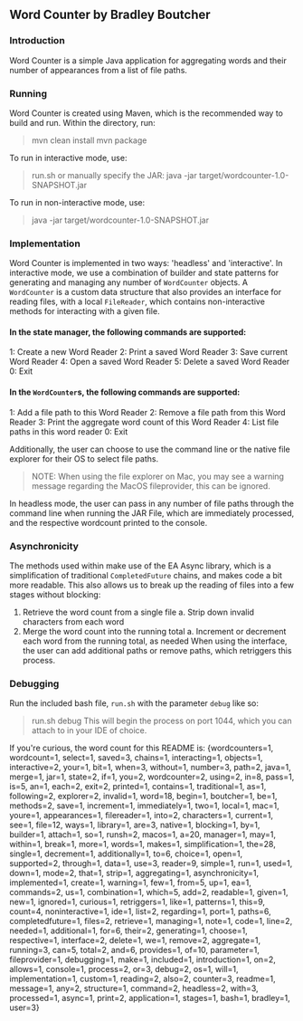 ## Word Counter by Bradley Boutcher

### Introduction
Word Counter is a simple Java application for aggregating words and their number of appearances from a list of file paths.

### Running
Word Counter is created using Maven, which is the recommended way to build and run. Within the directory, run:
> mvn clean install
> mvn package

To run in interactive mode, use:
> run.sh
or manually specify the JAR:
> java -jar target/wordcounter-1.0-SNAPSHOT.jar

To run in non-interactive mode, use: 
> java -jar target/wordcounter-1.0-SNAPSHOT.jar <File Paths...>

### Implementation
Word Counter is implemented in two ways: 'headless' and 'interactive'. In interactive mode, we use a combination of builder and state patterns for generating and managing any number of `WordCounter` objects. A `WordCounter` is a custom data structure that also provides an interface for reading files, with a local `FileReader`, which contains non-interactive methods for interacting with a  given file.

#### In the state manager, the following commands are supported:
1: Create a new Word Reader
2: Print a saved Word Reader
3: Save current Word Reader
4: Open a saved Word Reader
5: Delete a saved Word Reader
0: Exit

#### In the `WordCounter`s, the following commands are supported: 
1: Add a file path to this Word Reader 
2: Remove a file path from this Word Reader
3: Print the aggregate word count of this Word Reader
4: List file paths in this word reader
0: Exit

Additionally, the user can choose to use the command line or the native file explorer for their OS to select file paths.
> NOTE: When using the file explorer on Mac, you may see a warning message regarding the MacOS fileprovider, this can be ignored.

In headless mode, the user can pass in any number of file paths through the command line when running the JAR File, which are immediately processed, and the respective wordcount printed to the console.

### Asynchronicity 
The methods used within make use of the EA Async library, which is a simplification of traditional `CompletedFuture` chains, and makes code a bit more readable. This also allows us to break up the reading of files into a few stages without blocking:
1. Retrieve the word count from a single file
    a. Strip down invalid characters from each word
2. Merge the word count into the running total
    a. Increment or decrement each word from the running total, as needed
When using the interface, the user can add additional paths or remove paths, which retriggers this process.

### Debugging
Run the included bash file, `run.sh` with the parameter `debug` like so:
> run.sh debug
This will begin the process on port 1044, which you can attach to in your IDE of choice.

If you're curious, the word count for this README is:
{wordcounters=1, wordcount=1, select=1, saved=3, chains=1, interacting=1, objects=1, interactive=2, your=1, bit=1, when=3, without=1, number=3, path=2, java=1, merge=1, jar=1, state=2, if=1, you=2, wordcounter=2, using=2, in=8, pass=1, is=5, an=1, each=2, exit=2, printed=1, contains=1, traditional=1, as=1, following=2, explorer=2, invalid=1, word=18, begin=1, boutcher=1, be=1, methods=2, save=1, increment=1, immediately=1, two=1, local=1, mac=1, youre=1, appearances=1, filereader=1, into=2, characters=1, current=1, see=1, file=12, ways=1, library=1, are=3, native=1, blocking=1, by=1, builder=1, attach=1, so=1, runsh=2, macos=1, a=20, manager=1, may=1, within=1, break=1, more=1, words=1, makes=1, simplification=1, the=28, single=1, decrement=1, additionally=1, to=6, choice=1, open=1, supported=2, through=1, data=1, use=3, reader=9, simple=1, run=1, used=1, down=1, mode=2, that=1, strip=1, aggregating=1, asynchronicity=1, implemented=1, create=1, warning=1, few=1, from=5, up=1, ea=1, commands=2, us=1, combination=1, which=5, add=2, readable=1, given=1, new=1, ignored=1, curious=1, retriggers=1, like=1, patterns=1, this=9, count=4, noninteractive=1, ide=1, list=2, regarding=1, port=1, paths=6, completedfuture=1, files=2, retrieve=1, managing=1, note=1, code=1, line=2, needed=1, additional=1, for=6, their=2, generating=1, choose=1, respective=1, interface=2, delete=1, we=1, remove=2, aggregate=1, running=3, can=5, total=2, and=6, provides=1, of=10, parameter=1, fileprovider=1, debugging=1, make=1, included=1, introduction=1, on=2, allows=1, console=1, process=2, or=3, debug=2, os=1, will=1, implementation=1, custom=1, reading=2, also=2, counter=3, readme=1, message=1, any=2, structure=1, command=2, headless=2, with=3, processed=1, async=1, print=2, application=1, stages=1, bash=1, bradley=1, user=3}

